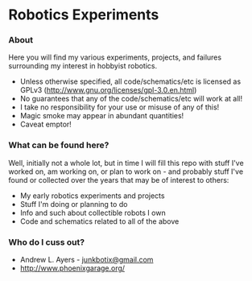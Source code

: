# Robotics Experiments #

### About ###

Here you will find my various experiments, projects, and failures surrounding my interest in hobbyist robotics.

* Unless otherwise specified, all code/schematics/etc is licensed as GPLv3 (http://www.gnu.org/licenses/gpl-3.0.en.html)
* No guarantees that any of the code/schematics/etc will work at all!
* I take no responsibility for your use or misuse of any of this!
* Magic smoke may appear in abundant quantities!
* Caveat emptor!

### What can be found here? ###

Well, initially not a whole lot, but in time I will fill this repo with stuff I've worked on, am working on, or plan to work on - and probably stuff I've found or collected over the years that may be of interest to others:

* My early robotics experiments and projects
* Stuff I'm doing or planning to do
* Info and such about collectible robots I own
* Code and schematics related to all of the above

### Who do I cuss out? ###

* Andrew L. Ayers - junkbotix@gmail.com
* http://www.phoenixgarage.org/
